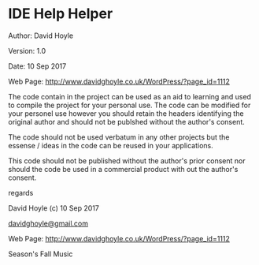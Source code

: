 # IDE Help Helper

Author: David Hoyle

Version: 1.0

Date: 10 Sep 2017

Web Page: http://www.davidghoyle.co.uk/WordPress/?page_id=1112



The code contain in the project can be used as an aid to learning and used
to compile the project for your personal use. The code can be modified for
your personel use however you should retain the headers identifying the
original author and should not be publshed without the author's consent.

The code should not be used verbatum in any other projects but the essense / ideas
in the code can be reused in your applications.

This code should not be published without the author's prior consent nor should
the code be used in a commercial product with out the author's consent.



regards

David Hoyle (c) 10 Sep 2017

davidghoyle@gmail.com

Web Page: http://www.davidghoyle.co.uk/WordPress/?page_id=1112

Season's Fall Music
